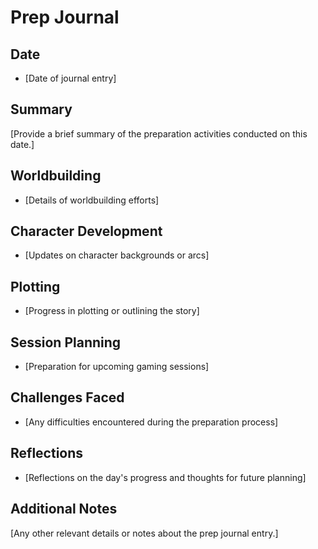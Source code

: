 # Prep Journal

## Date
- [Date of journal entry]

## Summary
[Provide a brief summary of the preparation activities conducted on this date.]

## Worldbuilding
- [Details of worldbuilding efforts]

## Character Development
- [Updates on character backgrounds or arcs]

## Plotting
- [Progress in plotting or outlining the story]

## Session Planning
- [Preparation for upcoming gaming sessions]

## Challenges Faced
- [Any difficulties encountered during the preparation process]

## Reflections
- [Reflections on the day's progress and thoughts for future planning]

## Additional Notes
[Any other relevant details or notes about the prep journal entry.]
